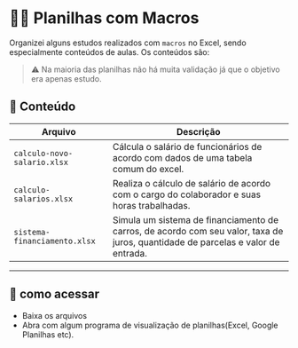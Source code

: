 # 👨‍💻 Planilhas com Macros

Organizei alguns estudos realizados com `macros` no Excel, sendo especialmente conteúdos de aulas. Os conteúdos são:

> ⚠ Na maioria das planilhas não há muita validação já que o objetivo era apenas estudo.

## 📌 Conteúdo

| Arquivo               | Descrição                                                                 |
|------------------------|--------------------------------------------------------------------------|
| `calculo-novo-salario.xlsx`       | Cálcula o salário de funcionários de acordo com dados de uma tabela comum do excel. |
| `calculo-salarios.xlsx` | Realiza o cálculo de salário de acordo com o cargo do colaborador e suas horas trabalhadas. |
| `sistema-financiamento.xlsx` | Simula um sistema de financiamento de carros, de acordo com seu valor, taxa de juros, quantidade de parcelas e valor de entrada. |

---

## 🚀 como acessar

- Baixa os arquivos
- Abra com algum programa de visualização de planilhas(Excel, Google Planilhas etc).


